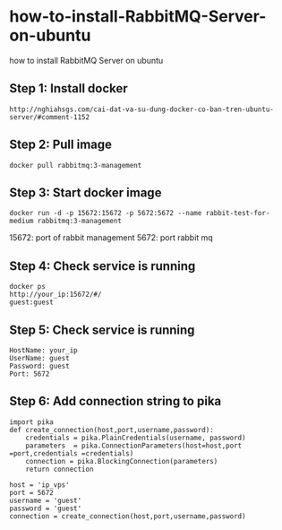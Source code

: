 # how-to-install-RabbitMQ-Server-on-ubuntu
how to install RabbitMQ Server on ubuntu


## Step 1: Install docker
```
http://nghiahsgs.com/cai-dat-va-su-dung-docker-co-ban-tren-ubuntu-server/#comment-1152
```

## Step 2: Pull image
```
docker pull rabbitmq:3-management
```

## Step 3: Start docker image
```
docker run -d -p 15672:15672 -p 5672:5672 --name rabbit-test-for-medium rabbitmq:3-management
```

15672: port of rabbit management
5672: port rabbit mq

## Step 4: Check service is running
```
docker ps
http://your_ip:15672/#/
guest:guest
```
## Step 5: Check service is running
```
HostName: your_ip
UserName: guest
Password: guest
Port: 5672
```
## Step 6: Add connection string to pika
```
import pika
def create_connection(host,port,username,password):
    credentials = pika.PlainCredentials(username, password)
    parameters  = pika.ConnectionParameters(host=host,port =port,credentials =credentials)
    connection = pika.BlockingConnection(parameters)
    return connection

host = 'ip_vps'
port = 5672
username = 'guest'
password = 'guest'
connection = create_connection(host,port,username,password)
```
